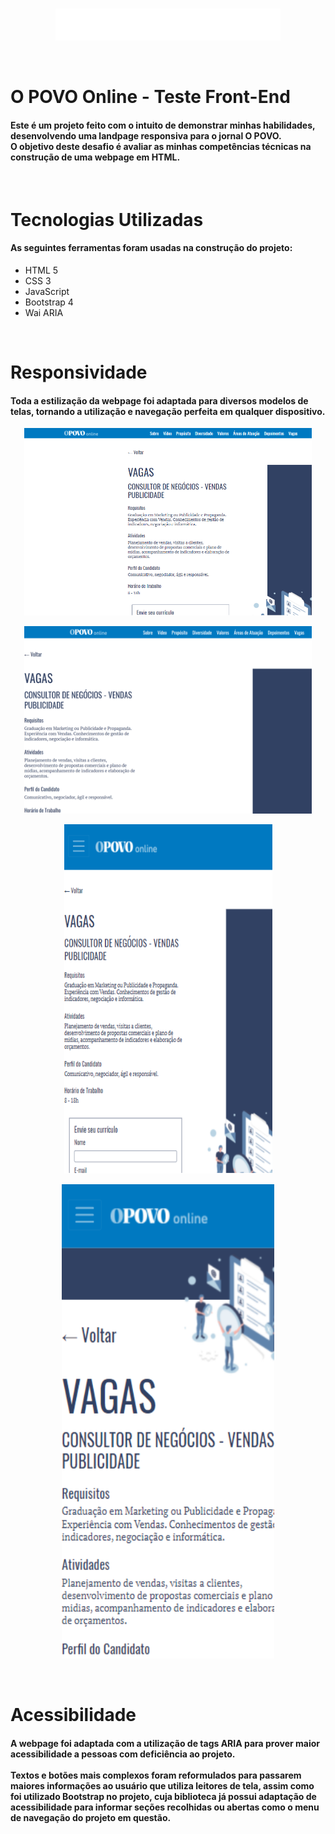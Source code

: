 <br>
<p align=center>
 <img src="https://github.com/Isaac0liveira/opovo-teste-frontend/blob/master/assets/o-povo-online.png">
 </p>
<br>
<h1> O POVO Online - Teste Front-End </h1>
<h4> Este é um projeto feito com o intuito de demonstrar minhas habilidades, desenvolvendo uma landpage responsiva para o jornal O POVO. <br>
     O objetivo deste desafio é avaliar as minhas competências técnicas na construção de uma webpage em HTML. </h4>
<br> 
<h1> Tecnologias Utilizadas </h1>
<h4> As seguintes ferramentas foram usadas na construção do projeto: </h4>
<ul>
     <li> HTML 5 </li>
     <li> CSS 3 </li>
     <li> JavaScript </li>
     <li> Bootstrap 4 </li>
     <li> Wai ARIA </li>
</ul>
<br>
<h1> Responsividade </h1>
<h4> Toda a estilização da webpage foi adaptada para diversos modelos de telas, tornando a utilização e navegação perfeita em qualquer dispositivo. </h4>
<p align=center>
 <img src="https://github.com/Isaac0liveira/opovo-teste-frontend/blob/master/assets/responsive-1.png" width="460" height="300">
 </p>
 <p align=center>
 <img src="https://github.com/Isaac0liveira/opovo-teste-frontend/blob/master/assets/responsive-2.png" width="460" height="300">
 </p>
 <p align=center>
 <img src="https://github.com/Isaac0liveira/opovo-teste-frontend/blob/master/assets/responsive-3.png" width="333" height="559">
 </p>
 <p align=center>
 <img src="https://github.com/Isaac0liveira/opovo-teste-frontend/blob/master/assets/responsive-4.png" width="340" height="759">
 </p>
 <br>
 <h1> Acessibilidade </h1>
 <h4> A webpage foi adaptada com a utilização de tags ARIA para prover maior acessibilidade a pessoas com deficiência ao projeto. <br> <br>
      Textos e botões mais complexos foram reformulados para passarem maiores informações ao usuário que utiliza leitores de tela, assim como foi utilizado Bootstrap no projeto,  cuja biblioteca já possui adaptação de acessibilidade para informar seções recolhidas ou abertas como o menu de navegação do projeto em questão. </h4>
